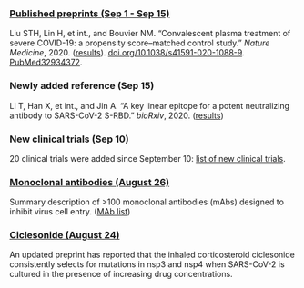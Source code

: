 <!--
Homepage version latest-updates

Instruction:

1. Always use three hashtags (###) to start a section title.

2. Please include an anchor link to the detailed latest updates page in each section title.
   You can click the 🔗 symbol on detailed latest updates page to find out the corresponding anchor link.
   Please follow the existing sections for the correct format.

3. One paragraph description for each section. The paragraph should contain less than ~200 chars.

4. Dated updates should be listed in descending order.

5. For links from covdb.stanford.edu, please remove the leading "https://covdb.stanford.edu".
   For example, "https://covdb.stanford.edu/page/updates/" should be shorten to "/page/updates/".

6. Try not to include plain links such as [https://stanford.cloud-cme.com/default.aspx?P=0&EID=38044](https://stanford.cloud-cme.com/default.aspx?P=0&EID=38044).
   Please include readable content in the bracket, e.g. [video](https://stanford.cloud-cme.com/default.aspx?P=0&EID=38044).

7. Please do not delete this instruction.

-->


### [Published preprints (Sep 1 - Sep 15)](/page/updates/#published.preprints.sep.1.-.sep.15.)

Liu STH, Lin H, et int., and Bouvier NM. “Convalescent plasma treatment of severe COVID-19: a propensity score–matched control study.” _Nature Medicine_, 2020. ([results](/search/?article=Liu20d)). [doi.org/10.1038/s41591-020-1088-9](https://doi.org/10.1038/s41591-020-1088-9). [PubMed32934372](https://www.ncbi.nlm.nih.gov/pubmed/32934372/).

### Newly added reference (Sep 15)
Li T, Han X, et int., and Jin A. “A key linear epitope for a potent neutralizing antibody to SARS-CoV-2 S-RBD.” _bioRxiv_, 2020. ([results](/search/?article=Li20e))

### New clinical trials (Sep 10)
20 clinical trials were added since September 10: [list of new clinical trials](/clinical-trials/?fromDate=2020-09-10).

### [Monoclonal antibodies (August 26)](/page/updates/#monoclonal.antibodies.august.26.)
Summary description of >100 monoclonal antibodies (mAbs) designed to inhibit virus cell entry. ([MAb list](/compound-list/?target=Entry%20%28monoclonal%20antibodies%29))

### [Ciclesonide (August 24)](/page/updates/#ciclesonide.august.24.)
An updated preprint has reported that the inhaled corticosteroid ciclesonide consistently selects for mutations in nsp3 and nsp4 when SARS-CoV-2 is cultured in the presence of increasing drug concentrations.

<!--
### Preprints => Peer-reviewed publications (Sep 1 - Sep 15): link


### [Talk on remdesivir and other polymerase inhibitors](/page/updates/#talk.on.remdesivir.and.other.polymerase.inhibitors)
SARS-CoV-2 Antivirals: Remdesivir and other Polymerase Inhibitors. August 10, 2020. Robert Shafer, MD, Professor of Medicine, Division of Infectious Diseases, Stanford University. ([video](https://stanford.cloud-cme.com/default.aspx?P=0&EID=38044))

### [Remdesivir versus SoC – moderate COVID-19 pneumonia (August 21)](/page/updates/#remdesivir.versus.standard.of.care.moderate.covid-19.pneumonia.august.21.)
The randomized controlled open-label Gilead SIMPLE-moderate trial enrolled 596 hospitalized persons with radiographic evidence of pneumonia with oxygen saturations >94% on room air and randomized them 1:1:1 to remdesivir for 10 days, remdesivir for 5 days, or standard of care (SOC).

### [Thursday August 13](/page/updates/#thursday.august.13)
New updates in [SARS-COV-2 Antiviral Therapy](/page/covid-review/) about convalescent plasma and nucleoside analogs. ([changes](/page/updates/#thursday.august.13))

### [Monday August 10](/page/updates/#monday.august.10)
New updates in [SARS-COV-2 Antiviral Therapy](/page/covid-review/) about DHODH inhibitors, host protease inhibitors, chloroquine and hydroxychloroquine. ([changes](/page/updates/#thursday.august.10))

-->
